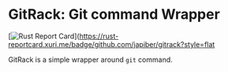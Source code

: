 # GitRack: Git command Wrapper

[![Rust Report Card](https://rust-reportcard.xuri.me/badge/github.com/japiber/gitrack?style=flat)](https://rust-reportcard.xuri.me/badge/github.com/japiber/gitrack?style=flat


GitRack is a simple wrapper around `git` command.
